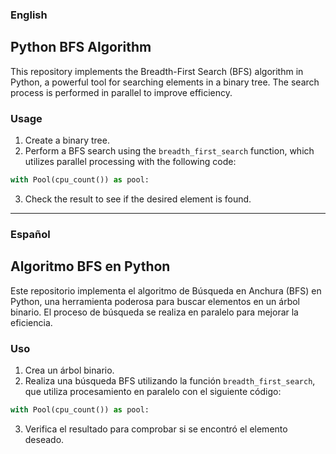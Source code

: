 ### English

## Python BFS Algorithm

This repository implements the Breadth-First Search (BFS) algorithm in Python, a powerful tool for searching elements in a binary tree. The search process is performed in parallel to improve efficiency.

### Usage

1. Create a binary tree.
2. Perform a BFS search using the `breadth_first_search` function, which utilizes parallel processing with the following code:

```python
with Pool(cpu_count()) as pool:
```

3. Check the result to see if the desired element is found.

---

### Español

## Algoritmo BFS en Python

Este repositorio implementa el algoritmo de Búsqueda en Anchura (BFS) en Python, una herramienta poderosa para buscar elementos en un árbol binario. El proceso de búsqueda se realiza en paralelo para mejorar la eficiencia.

### Uso

1. Crea un árbol binario.
2. Realiza una búsqueda BFS utilizando la función `breadth_first_search`, que utiliza procesamiento en paralelo con el siguiente código:

```python
with Pool(cpu_count()) as pool:
```

3. Verifica el resultado para comprobar si se encontró el elemento deseado.